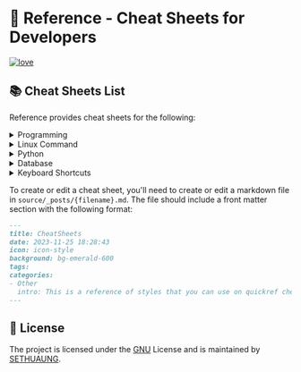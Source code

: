 # 📖 Reference - Cheat Sheets for Developers

[![love](https://badgen.net/badge/make%20with/love/pink)](#)

## 📚 Cheat Sheets List

Reference provides cheat sheets for the following:


<details>
<summary>Programming</summary>

- [Dart](): A Dart cheat sheet with the most important concepts, functions, methods, and more. A complete quick reference for beginners.
- [GraphQL](): This quick reference cheat sheet provides a brief overview of GraphQL.
- [Docker](): This is a quick reference cheat sheet for [Docker](https://docs.docker.com/get-started/). And you can find the most common Docker commands here.
- [YAML](): This is a quick reference cheat sheet for understanding and writing YAML format configuration files.
- [JavaScript](): A JavaScript cheat sheet with the most important concepts, functions, methods, and more. A complete quick reference for beginners.
- [Python](): The [Python](https://www.python.org/) cheat sheet is a one-page reference sheet for the Python 3 programming language.
- [Go](): This cheat sheet provided basic syntax and methods to help you using [Go](https://go.dev/).
- [Markdown](): This is a quick reference cheat sheet to the Markdown syntax.
- [Bash](): This is a quick reference cheat sheet to getting started with linux bash shell scripting.

</details>

<details>
<summary>Linux Command</summary>

- [Curl](): This [Curl](https://github.com/curl/curl) cheat sheet contains commands and examples of some common Curl tricks.
- [Chmod](): This quick reference cheat sheet provides a brief overview of file permissions, and the operation of the chmod command
- [SSH](): This quick reference cheat sheet provides various for using SSH.
- [Netstat](): This quick reference cheat sheet provides various for using netstat command.
- [Awk](): This is a one page quick reference cheat sheet to the [GNU awk](https://www.gnu.org/software/gawk/manual/gawk.html), which covers commonly used awk expressions and commands.
- [Find](): This is a quick reference list of cheat sheet for linux find command, contains common options and examples.
- [Cron](): [Cron](https://en.wikipedia.org/wiki/Cron) is most suitable for scheduling repetitive tasks. Scheduling one-time tasks can be accomplished using the associated at utility.
- [Git](): This cheat sheet summarizes commonly used Git command line instructions for quick reference.
- [Grep](): This cheat sheet is intended to be a quick reminder for the main concepts involved in using the command line program grep and assumes you already understand its usage.
- [Netcat](): This cheat sheet provides various for using Netcat on both Linux and Unix.
</details>

<details>
<summary>Python</summary>

- [Numpy](): [NumPy](https://numpy.org/) is the fundamental package for scientific computing with Python. This cheat sheet is a quick reference for NumPy beginners.

</details>

<details>
<summary>Database</summary>
- [PostgreSQL](): The [PostgreSQL](https://www.postgresql.org/docs/current/) cheat sheet provides you with the common PostgreSQL commands and statements.
- [MySQL](): The SQL cheat sheet provides you with the most commonly used SQL statements for your reference.

</details>

<details>
<summary>Keyboard Shortcuts</summary>
- [Github](): A visual cheat-sheet for the 80 keyboard shortcuts found on Github.com
- [GitLab](): A visual cheat-sheet for the 58 keyboard shortcuts found in GitLab

</details>

To create or edit a cheat sheet, you'll need to create or edit a markdown file in `source/_posts/{filename}.md`. The file should include a front matter section with the following format:


```markdown
---
title: CheatSheets
date: 2023-11-25 18:28:43
icon: icon-style
background: bg-emerald-600
tags:
categories:
- Other
  intro: This is a reference of styles that you can use on quickref cheat sheets!
---
```


## 📃 License

The project is licensed under the [GNU](https://github.com/sethuaung/-reference/new/main/LICENSE) License and is maintained by [SETHUAUNG](https://github.com/sethuaung).
